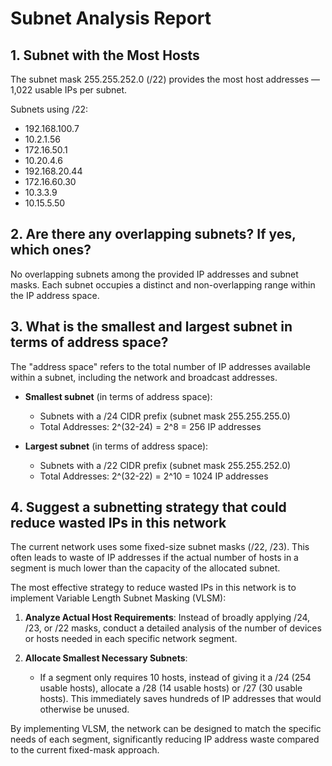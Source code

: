 # Subnet Analysis Report

## 1. Subnet with the Most Hosts
The subnet mask 255.255.252.0 (/22) provides the most host addresses — 1,022 usable IPs per subnet.

Subnets using /22:
- 192.168.100.7
- 10.2.1.56
- 172.16.50.1
- 10.20.4.6
- 192.168.20.44
- 172.16.60.30
- 10.3.3.9
- 10.15.5.50

## 2. Are there any overlapping subnets? If yes, which ones?
No overlapping subnets among the provided IP addresses and subnet masks. Each subnet occupies a distinct and non-overlapping range within the IP address space.

## 3. What is the smallest and largest subnet in terms of address space?
The "address space" refers to the total number of IP addresses available within a subnet, including the network and broadcast addresses.

- **Smallest subnet** (in terms of address space):
  - Subnets with a /24 CIDR prefix (subnet mask 255.255.255.0)
  - Total Addresses: 2^(32-24) = 2^8 = 256 IP addresses

- **Largest subnet** (in terms of address space):
  - Subnets with a /22 CIDR prefix (subnet mask 255.255.252.0)
  - Total Addresses: 2^(32-22) = 2^10 = 1024 IP addresses

## 4. Suggest a subnetting strategy that could reduce wasted IPs in this network
The current network uses some fixed-size subnet masks (/22, /23). This often leads to waste of IP addresses if the actual number of hosts in a segment is much lower than the capacity of the allocated subnet.

The most effective strategy to reduce wasted IPs in this network is to implement Variable Length Subnet Masking (VLSM):

1. **Analyze Actual Host Requirements**: Instead of broadly applying /24, /23, or /22 masks, conduct a detailed analysis of the number of devices or hosts needed in each specific network segment.

2. **Allocate Smallest Necessary Subnets**:
   - If a segment only requires 10 hosts, instead of giving it a /24 (254 usable hosts), allocate a /28 (14 usable hosts) or /27 (30 usable hosts). This immediately saves hundreds of IP addresses that would otherwise be unused.

By implementing VLSM, the network can be designed to match the specific needs of each segment, significantly reducing IP address waste compared to the current fixed-mask approach.
